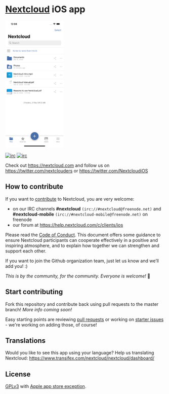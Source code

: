 # [Nextcloud](https://nextcloud.com)  iOS app

[<img src="Animation.gif"
alt="Download from App Storey"
height="400">](https://itunes.apple.com/us/app/nextcloud/id1125420102?mt=8)

[![irc](https://img.shields.io/badge/IRC-%23nextcloud%20on%20freenode-orange.svg)](https://webchat.freenode.net/?channels=nextcloud)
[![irc](https://img.shields.io/badge/IRC-%23nextcloud--mobile%20on%20freenode-blue.svg)](https://webchat.freenode.net/?channels=nextcloud-mobile)

Check out https://nextcloud.com and follow us on https://twitter.com/nextclouders or https://twitter.com/NextcloudiOS

## How to contribute
If you want to [contribute](https://nextcloud.com/contribute/) to Nextcloud, you are very welcome:

- on our IRC channels **#nextcloud** `(irc://#nextcloud@freenode.net)` and **#nextcloud-mobile** `(irc://#nextcloud-mobile@freenode.net)` on freenode
- our forum at https://help.nextcloud.com/c/clients/ios

Please read the [Code of Conduct](https://nextcloud.com/community/code-of-conduct/). This document offers some guidance to ensure Nextcloud participants can cooperate effectively in a positive and inspiring atmosphere, and to explain how together we can strengthen and support each other.

If you want to join the Github organization team, just let us know and we’ll add you! :)

*This is by the community, for the community. Everyone is welcome!* 🤗

## Start contributing
Fork this repository and contribute back using pull requests to the master branch! *More info coming soon!*

Easy starting points are reviewing [pull requests](https://github.com/nextcloud/ios/pulls) or working on [starter issues](https://github.com/nextcloud/ios/issues?q=is%3Aopen+is%3Aissue+label%3A%22starter+issue%22) - we're working on adding those, of course!

## Translations
Would you like to see this app using your language? Help us translating Nextcloud: https://www.transifex.com/nextcloud/nextcloud/dashboard/

## License
[GPLv3](https://github.com/nextcloud/ios/blob/master/LICENSE) with [Apple app store exception](https://github.com/nextcloud/ios/blob/master/COPYING.iOS).
